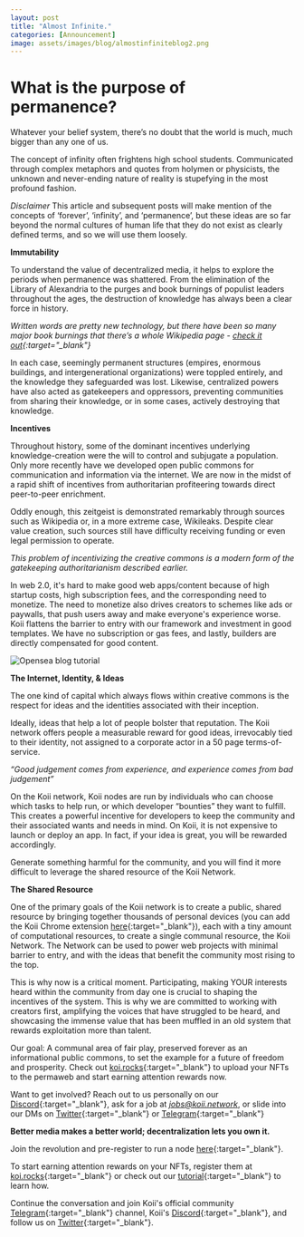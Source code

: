 ```yaml
---
layout: post
title: "Almost Infinite."
categories: [Announcement]
image: assets/images/blog/almostinfiniteblog2.png
---
```


# What is the purpose of permanence?

Whatever your belief system, there’s no doubt that the world is much, much bigger than any one of us.

The concept of infinity often frightens high school students. Communicated through complex metaphors and quotes from holymen or physicists, the unknown and never-ending nature of reality is stupefying in the most profound fashion.

_Disclaimer_
This article and subsequent posts will make mention of the concepts of ‘forever’, ‘infinity’, and ‘permanence’, but these ideas are so far beyond the normal cultures of human life that they do not exist as clearly defined terms, and so we will use them loosely.

**Immutability**

To understand the value of decentralized media, it helps to explore the periods when permanence was shattered. From the elimination of the Library of Alexandria to the purges and book burnings of populist leaders throughout the ages, the destruction of knowledge has always been a clear force in history.

_Written words are pretty new technology, but there have been so many major book burnings that there’s a whole Wikipedia page - [check it out](https://en.wikipedia.org/wiki/Book_burning){:target="\_blank"}_

In each case, seemingly permanent structures (empires, enormous buildings, and intergenerational organizations) were toppled entirely, and the knowledge they safeguarded was lost. Likewise, centralized powers have also acted as gatekeepers and oppressors, preventing communities from sharing their knowledge, or in some cases, actively destroying that knowledge.

**Incentives**

Throughout history, some of the dominant incentives underlying knowledge-creation were the will to control and subjugate a population. Only more recently have we developed open public commons for communication and information via the internet. We are now in the midst of a rapid shift of incentives from authoritarian profiteering towards direct peer-to-peer enrichment.

Oddly enough, this zeitgeist is demonstrated remarkably through sources such as Wikipedia or, in a more extreme case, Wikileaks. Despite clear value creation, such sources still have difficulty receiving funding or even legal permission to operate.

_This problem of incentivizing the creative commons is a modern form of the gatekeeping authoritarianism described earlier._

In web 2.0, it's hard to make good web apps/content because of high startup costs, high subscription fees, and the corresponding need to monetize. The need to monetize also drives creators to schemes like ads or paywalls, that push users away and make everyone's experience worse. Koii flattens the barrier to entry with our framework and investment in good templates. We have no subscription or gas fees, and lastly, builders are directly compensated for good content.

![Opensea blog tutorial](/assets/images/blog/almostinfiniteblog1.png)

**The Internet, Identity, & Ideas**

The one kind of capital which always flows within creative commons is the respect for ideas and the identities associated with their inception.

Ideally, ideas that help a lot of people bolster that reputation. The Koii network offers people a measurable reward for good ideas, irrevocably tied to their identity, not assigned to a corporate actor in a 50 page terms-of-service.

_“Good judgement comes from experience, and experience comes from bad judgement”_

On the Koii network, Koii nodes are run by individuals who can choose which tasks to help run, or which developer “bounties” they want to fulfill. This creates a powerful incentive for developers to keep the community and their associated wants and needs in mind. On Koii, it is not expensive to launch or deploy an app. In fact, if your idea is great, you will be rewarded accordingly.

Generate something harmful for the community, and you will find it more difficult to leverage the shared resource of the Koii Network.

**The Shared Resource**

One of the primary goals of the Koii network is to create a public, shared resource by bringing together thousands of personal devices (you can add the Koii Chrome extension [here](https://chrome.google.com/webstore/detail/finnie/cjmkndjhnagcfbpiemnkdpomccnjblmj){:target="\_blank"}), each with a tiny amount of computational resources, to create a single communal resource, the Koii Network. The Network can be used to power web projects with minimal barrier to entry, and with the ideas that benefit the community most rising to the top.

This is why now is a critical moment. Participating, making YOUR interests heard within the community from day one is crucial to shaping the incentives of the system. This is why we are committed to working with creators first, amplifying the voices that have struggled to be heard, and showcasing the immense value that has been muffled in an old system that rewards exploitation more than talent.

Our goal: A communal area of fair play, preserved forever as an informational public commons, to set the example for a future of freedom and prosperity. Check out [koi.rocks](https://koi.rocks/contents){:target="\_blank"} to upload your NFTs to the permaweb and start earning attention rewards now.

Want to get involved? Reach out to us personally on our [Discord](https://discord.gg/koiin){:target="\_blank"}, ask for a job at *jobs@koii.network*, or slide into our DMs on [Twitter](https://twitter.com/open_koi){:target="\_blank"} or [Telegram](https://t.me/joinchat/OEHs_8T9-8ZhZmU5){:target="\_blank"}

**Better media makes a better world; decentralization lets you own it.**

Join the revolution and pre-register to run a node [here](https://docs.google.com/forms/d/e/1FAIpQLSduDTdxD3dDOvcbIcKlG7JWOsnDFVZFdLy0J38q_OOzUC3okA/viewform){:target="\_blank"}.

To start earning attention rewards on your NFTs, register them at [koi.rocks](https://koi.rocks/contents){:target="\_blank"} or check out our [tutorial](https://blog.openkoi.com/An-Arweave-faucet-tutorial/){:target="\_blank"} to learn how.

Continue the conversation and join Koii's official community [Telegram](https://t.me/joinchat/OEHs_8T9-8ZhZmU5){:target="\_blank"} channel, Koii's [Discord](https://discord.gg/koiin){:target="\_blank"}, and follow us on [Twitter](https://twitter.com/open_koi){:target="\_blank"}.
